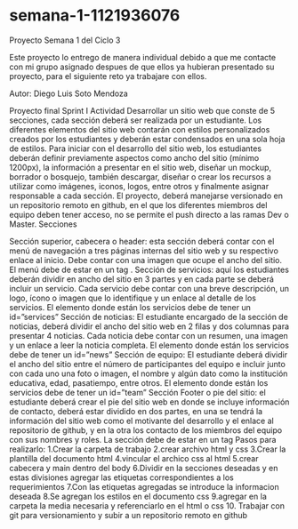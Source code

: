 # semana-1-1121936076

Proyecto Semana 1 del Ciclo 3

Este proyecto lo entrego de manera individual debido a que me contacte con mi grupo asignado despues de que ellos ya hubieran presentado su proyecto, para el siguiente reto ya trabajare con ellos.

Autor: Diego Luis Soto Mendoza

Proyecto final Sprint I Actividad Desarrollar un sitio web que conste de 5 secciones, cada sección deberá ser realizada por un estudiante. Los diferentes elementos del sitio web contarán con estilos personalizados creados por los estudiantes y deberán estar condensados en una sola hoja de estilos. Para iniciar con el desarrollo del sitio web, los estudiantes deberán definir previamente aspectos como ancho del sitio (mínimo 1200px), la información a presentar en el sitio web, diseñar un mockup, borrador o bosquejo, también descargar, diseñar o crear los recursos a utilizar como imágenes, iconos, logos, entre otros y finalmente asignar responsable a cada sección. El proyecto, deberá manejarse versionado en un repositorio remoto en github, en el que los diferentes miembros del equipo deben tener acceso, no se permite el push directo a las ramas Dev o Master. Secciones

Sección superior, cabecera o header: esta sección deberá contar con el menú de navegación a tres páginas internas del sitio web y su respectivo enlace al inicio. Debe contar con una imagen que ocupe el ancho del sitio. El menú debe de estar en un tag .
Sección de servicios: aquí los estudiantes deberán dividir en ancho del sitio en 3 partes y en cada parte se deberá incluir un servicio. Cada servicio debe contar con una breve descripción, un logo, ícono o imagen que lo identifique y un enlace al detalle de los servicios. El elemento donde están los servicios debe de tener un id=”services”
Sección de noticias: El estudiante encargado de la sección de noticias, deberá dividir el ancho del sitio web en 2 filas y dos columnas para presentar 4 noticias. Cada noticia debe contar con un resumen, una imagen y un enlace a leer la noticia completa. El elemento donde están los servicios debe de tener un id=”news”
Sección de equipo: El estudiante deberá dividir el ancho del sitio entre el número de participantes del equipo e incluir junto con cada uno una foto o imagen, el nombre y algún dato como la institución educativa, edad, pasatiempo, entre otros. El elemento donde están los servicios debe de tener un id=”team”
Sección Footer o pie del sitio: el estudiante deberá crear el pie del sitio web en donde se incluye información de contacto, deberá estar dividido en dos partes, en una se tendrá la información del sitio web como el motivante del desarrollo y el enlace al repositorio de github, y en la otra los contacto de los miembros del equipo con sus nombres y roles. La sección debe de estar en un tag
Pasos para realizarlo: 1.Crear la carpeta de trabajo 2.crear archivo html y css 3.Crear la plantilla del documento html 4.vincular el archico css al html 5.crear cabecera y main dentro del body 6.Dividir en la secciones deseadas y en estas divisiones agregar las etiquetas correspondientes a los requerimientos 7.Con las etiquetas agregadas se introduce la informacion deseada 8.Se agregan los estilos en el documento css 9.agregar en la carpeta la media necesaria y referenciarlo en el html o css 10. Trabajar con git para versionamiento y subir a un repositorio remoto en github
